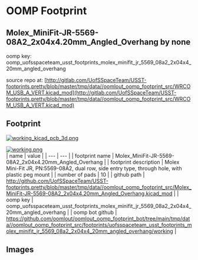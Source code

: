 # OOMP Footprint  
## Molex_MiniFit-JR-5569-08A2_2x04x4.20mm_Angled_Overhang  by none  
  
oomp key: oomp_uofsspaceteam_usst_footprints_molex_minifit_jr_5569_08a2_2x04x4_20mm_angled_overhang  
  
source repo at: [http://gitlab.com/UofSSpaceTeam/USST-footprints.pretty/blob/master/tmp/data//oomlout_oomp_footprint_src/WRCOM_USB_A_VERT.kicad_mod](http://gitlab.com/UofSSpaceTeam/USST-footprints.pretty/blob/master/tmp/data//oomlout_oomp_footprint_src/WRCOM_USB_A_VERT.kicad_mod)  
## Footprint  
  
[![working_kicad_pcb_3d.png](working_kicad_pcb_3d_600.png)](working_kicad_pcb_3d.png)  
  
[![working.png](working_600.png)](working.png)  
| name | value | 
| --- | --- | 
| footprint name | Molex_MiniFit-JR-5569-08A2_2x04x4.20mm_Angled_Overhang | 
| footprint description | Molex Mini-Fit JR, PN:5569-08A2, dual row, side entry type, through hole, with plastic peg mount | 
| number of pads | 10 | 
| github path | http://github.com/UofSSpaceTeam/USST-footprints.pretty/blob/master/tmp/data//oomlout_oomp_footprint_src/Molex_MiniFit-JR-5569-08A2_2x04x4.20mm_Angled_Overhang.kicad_mod | 
| oomp key | oomp_uofsspaceteam_usst_footprints_molex_minifit_jr_5569_08a2_2x04x4_20mm_angled_overhang | 
| oomp bot github | https://github.com/oomlout/oomlout_oomp_footprint_bot/tree/main/tmp/data//oomlout_oomp_footprint_src/footprints/uofsspaceteam_usst_footprints_molex_minifit_jr_5569_08a2_2x04x4_20mm_angled_overhang/working | 
## Images  
